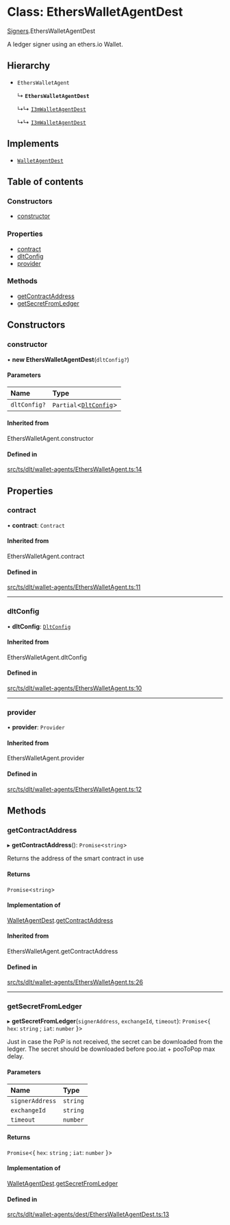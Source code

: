 # Class: EthersWalletAgentDest

[Signers](../modules/Signers.md).EthersWalletAgentDest

A ledger signer using an ethers.io Wallet.

## Hierarchy

- `EthersWalletAgent`

  ↳ **`EthersWalletAgentDest`**

  ↳↳ [`I3mWalletAgentDest`](Signers.I3mWalletAgentDest.md)

  ↳↳ [`I3mWalletAgentDest`](I3mWalletAgentDest.md)

## Implements

- [`WalletAgentDest`](../interfaces/Signers.WalletAgentDest.md)

## Table of contents

### Constructors

- [constructor](Signers.EthersWalletAgentDest.md#constructor)

### Properties

- [contract](Signers.EthersWalletAgentDest.md#contract)
- [dltConfig](Signers.EthersWalletAgentDest.md#dltconfig)
- [provider](Signers.EthersWalletAgentDest.md#provider)

### Methods

- [getContractAddress](Signers.EthersWalletAgentDest.md#getcontractaddress)
- [getSecretFromLedger](Signers.EthersWalletAgentDest.md#getsecretfromledger)

## Constructors

### constructor

• **new EthersWalletAgentDest**(`dltConfig?`)

#### Parameters

| Name | Type |
| :------ | :------ |
| `dltConfig?` | `Partial`<[`DltConfig`](../interfaces/DltConfig.md)\> |

#### Inherited from

EthersWalletAgent.constructor

#### Defined in

[src/ts/dlt/wallet-agents/EthersWalletAgent.ts:14](https://gitlab.com/i3-market/code/wp3/t3.2/conflict-resolution/non-repudiation-library/-/blob/f37da41/src/ts/dlt/wallet-agents/EthersWalletAgent.ts#L14)

## Properties

### contract

• **contract**: `Contract`

#### Inherited from

EthersWalletAgent.contract

#### Defined in

[src/ts/dlt/wallet-agents/EthersWalletAgent.ts:11](https://gitlab.com/i3-market/code/wp3/t3.2/conflict-resolution/non-repudiation-library/-/blob/f37da41/src/ts/dlt/wallet-agents/EthersWalletAgent.ts#L11)

___

### dltConfig

• **dltConfig**: [`DltConfig`](../interfaces/DltConfig.md)

#### Inherited from

EthersWalletAgent.dltConfig

#### Defined in

[src/ts/dlt/wallet-agents/EthersWalletAgent.ts:10](https://gitlab.com/i3-market/code/wp3/t3.2/conflict-resolution/non-repudiation-library/-/blob/f37da41/src/ts/dlt/wallet-agents/EthersWalletAgent.ts#L10)

___

### provider

• **provider**: `Provider`

#### Inherited from

EthersWalletAgent.provider

#### Defined in

[src/ts/dlt/wallet-agents/EthersWalletAgent.ts:12](https://gitlab.com/i3-market/code/wp3/t3.2/conflict-resolution/non-repudiation-library/-/blob/f37da41/src/ts/dlt/wallet-agents/EthersWalletAgent.ts#L12)

## Methods

### getContractAddress

▸ **getContractAddress**(): `Promise`<`string`\>

Returns the address of the smart contract in use

#### Returns

`Promise`<`string`\>

#### Implementation of

[WalletAgentDest](../interfaces/Signers.WalletAgentDest.md).[getContractAddress](../interfaces/Signers.WalletAgentDest.md#getcontractaddress)

#### Inherited from

EthersWalletAgent.getContractAddress

#### Defined in

[src/ts/dlt/wallet-agents/EthersWalletAgent.ts:26](https://gitlab.com/i3-market/code/wp3/t3.2/conflict-resolution/non-repudiation-library/-/blob/f37da41/src/ts/dlt/wallet-agents/EthersWalletAgent.ts#L26)

___

### getSecretFromLedger

▸ **getSecretFromLedger**(`signerAddress`, `exchangeId`, `timeout`): `Promise`<{ `hex`: `string` ; `iat`: `number`  }\>

Just in case the PoP is not received, the secret can be downloaded from the ledger.
The secret should be downloaded before poo.iat + pooToPop max delay.

#### Parameters

| Name | Type |
| :------ | :------ |
| `signerAddress` | `string` |
| `exchangeId` | `string` |
| `timeout` | `number` |

#### Returns

`Promise`<{ `hex`: `string` ; `iat`: `number`  }\>

#### Implementation of

[WalletAgentDest](../interfaces/Signers.WalletAgentDest.md).[getSecretFromLedger](../interfaces/Signers.WalletAgentDest.md#getsecretfromledger)

#### Defined in

[src/ts/dlt/wallet-agents/dest/EthersWalletAgentDest.ts:13](https://gitlab.com/i3-market/code/wp3/t3.2/conflict-resolution/non-repudiation-library/-/blob/f37da41/src/ts/dlt/wallet-agents/dest/EthersWalletAgentDest.ts#L13)
